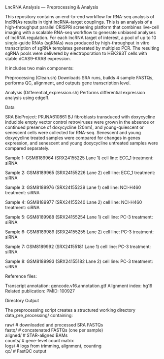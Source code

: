 LncRNA Analysis — Preprocessing & Analysis

This repository contains an end-to-end workflow for RNA-seq analysis of lncRNAs results in tight lncRNA–target couplings.
This is an analysis of a high-throughput parallel CRISPRi screening platform that combines live-cell imaging with a scalable
RNA-seq workflow to generate unbiased analyses of lncRNA regulation. For each lncRNA target of interest, a pool of up to 10 
single-guide RNAs (sgRNAs) was produced by high-throughput in vitro transcription of sgRNA templates generated by multiplex 
PCR. The resulting sgRNA pools were delivered by electroporation to HEK293T cells with stable dCAS9-KRAB expression. 

It includes two main components: 

Preprocessing (Clean.sh)
Downloads SRA runs, builds 4 sample FASTQs, performs QC, alignment, and outputs gene transcription level.

Analysis (Differential_expression.sh)
Performs differential expression analysis using edgeR.

Data

SRA BioProject: PRJNA610861 
BJ fibroblasts transduced with doxycycline inducible empty vector control retroviruses were grown in the absence
or continued presence of doxycycline (20nm), and young-quiescent or senescent cells were collected for RNA-seq. 
Senescent and young doxycycline treated samples were compared for changes in genes expression, and senescent and 
young doxycycline untreated samples were compared separately.

Sample 1: GSM8189964 (SRX24155225 Lane 1)
cell line: ECC_1
treatment: siRNA

Sample 2: GSM8189965 (SRX24155226 Lane 2)
cell line: ECC_1
treatment: siRNA

Sample 3: GSM8189976 (SRX24155239 Lane 1)
cell line: NCI-H460
treatment: siRNA

Sample 4: GSM8189977 (SRX24155240 Lane 2)
cell line: NCI-H460
treatment: siRNA

Sample 5: GSM8189988 (SRX24155254 Lane 1)
cell line: PC-3
treatment: siRNA

Sample 6: GSM8189989 (SRX24155255 Lane 2)
cell line: PC-3
treatment: siRNA

Sample 7: GSM8189992 (SRX24155181 Lane 1)
cell line: PC-3
treatment: siRNA

Sample 8: GSM8189993 (SRX24155182 Lane 2)
cell line: PC-3
treatment: siRNA

Reference files:

Transcript annotation: gencode.v16.annotation.gtf
Alignment index: hg19
Related publication:
PMID: 100927

Directory Output

The preprocessing script creates a structured working directory data_pre_processing/ containing:

raw/      # downloaded and processed SRA FASTQs  
fastq/    # concatenated FASTQs (one per sample)  
aligned/  # STAR-aligned BAMs  
counts/   # gene-level count matrix  
logs/     # logs from trimming, alignment, counting  
qc/       # FastQC output 
